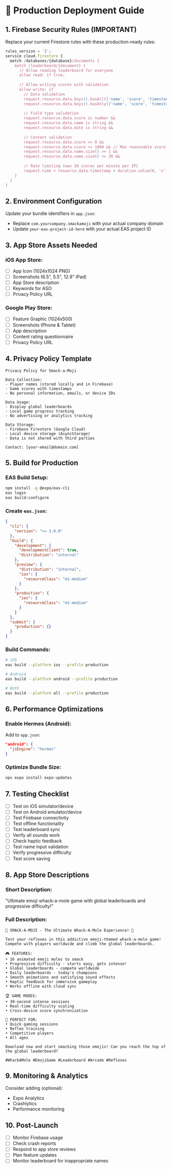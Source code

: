 # 🚀 Production Deployment Guide

## 1. Firebase Security Rules (IMPORTANT)

Replace your current Firestore rules with these production-ready rules:

```javascript
rules_version = '2';
service cloud.firestore {
  match /databases/{database}/documents {
    match /leaderboard/{document} {
      // Allow reading leaderboard for everyone
      allow read: if true;
      
      // Allow writing scores with validation
      allow write: if 
        // Data validation
        request.resource.data.keys().hasAll(['name', 'score', 'timestamp', 'date']) &&
        request.resource.data.keys().hasOnly(['name', 'score', 'timestamp', 'date']) &&
        
        // Field type validation
        request.resource.data.score is number &&
        request.resource.data.name is string &&
        request.resource.data.date is string &&
        
        // Content validation
        request.resource.data.score >= 0 &&
        request.resource.data.score <= 1000 && // Max reasonable score
        request.resource.data.name.size() >= 1 &&
        request.resource.data.name.size() <= 20 &&
        
        // Rate limiting (max 10 scores per minute per IP)
        request.time > resource.data.timestamp + duration.value(6, 's');
    }
  }
}
```

## 2. Environment Configuration

Update your bundle identifiers in `app.json`:
- Replace `com.yourcompany.smackamoji` with your actual company domain
- Update `your-eas-project-id-here` with your actual EAS project ID

## 3. App Store Assets Needed

### iOS App Store:
- [ ] App Icon (1024x1024 PNG)
- [ ] Screenshots (6.5", 5.5", 12.9" iPad)
- [ ] App Store description
- [ ] Keywords for ASO
- [ ] Privacy Policy URL

### Google Play Store:
- [ ] Feature Graphic (1024x500)
- [ ] Screenshots (Phone & Tablet)
- [ ] App description
- [ ] Content rating questionnaire
- [ ] Privacy Policy URL

## 4. Privacy Policy Template

```
Privacy Policy for Smack-a-Moji

Data Collection:
- Player names (stored locally and in Firebase)
- Game scores with timestamps
- No personal information, emails, or device IDs

Data Usage:
- Display global leaderboards
- Local game progress tracking
- No advertising or analytics tracking

Data Storage:
- Firebase Firestore (Google Cloud)
- Local device storage (AsyncStorage)
- Data is not shared with third parties

Contact: [your-email@domain.com]
```

## 5. Build for Production

### EAS Build Setup:
```bash
npm install -g @expo/eas-cli
eas login
eas build:configure
```

### Create `eas.json`:
```json
{
  "cli": {
    "version": ">= 3.0.0"
  },
  "build": {
    "development": {
      "developmentClient": true,
      "distribution": "internal"
    },
    "preview": {
      "distribution": "internal",
      "ios": {
        "resourceClass": "m1-medium"
      }
    },
    "production": {
      "ios": {
        "resourceClass": "m1-medium"
      }
    }
  },
  "submit": {
    "production": {}
  }
}
```

### Build Commands:
```bash
# iOS
eas build --platform ios --profile production

# Android
eas build --platform android --profile production

# Both
eas build --platform all --profile production
```

## 6. Performance Optimizations

### Enable Hermes (Android):
Add to `app.json`:
```json
"android": {
  "jsEngine": "hermes"
}
```

### Optimize Bundle Size:
```bash
npx expo install expo-updates
```

## 7. Testing Checklist

- [ ] Test on iOS simulator/device
- [ ] Test on Android emulator/device  
- [ ] Test Firebase connectivity
- [ ] Test offline functionality
- [ ] Test leaderboard sync
- [ ] Verify all sounds work
- [ ] Check haptic feedback
- [ ] Test name input validation
- [ ] Verify progressive difficulty
- [ ] Test score saving

## 8. App Store Descriptions

### Short Description:
"Ultimate emoji whack-a-mole game with global leaderboards and progressive difficulty!"

### Full Description:
```
🎉 SMACK-A-MOJI - The Ultimate Whack-A-Mole Experience! 🎉

Test your reflexes in this addictive emoji-themed whack-a-mole game! Compete with players worldwide and climb the global leaderboards.

🎮 FEATURES:
• 16 animated emoji moles to smack
• Progressive difficulty - starts easy, gets intense!
• Global leaderboards - compete worldwide
• Daily leaderboards - today's champions
• Smooth animations and satisfying sound effects
• Haptic feedback for immersive gameplay
• Works offline with cloud sync

🏆 GAME MODES:
• 30-second intense sessions
• Real-time difficulty scaling
• Cross-device score synchronization

🎯 PERFECT FOR:
• Quick gaming sessions
• Reflex training
• Competitive players
• All ages

Download now and start smacking those emojis! Can you reach the top of the global leaderboard?

#WhackAMole #EmojiGame #Leaderboard #Arcade #Reflexes
```

## 9. Monitoring & Analytics

Consider adding (optional):
- Expo Analytics
- Crashlytics
- Performance monitoring

## 10. Post-Launch

- [ ] Monitor Firebase usage
- [ ] Check crash reports
- [ ] Respond to app store reviews
- [ ] Plan feature updates
- [ ] Monitor leaderboard for inappropriate names 